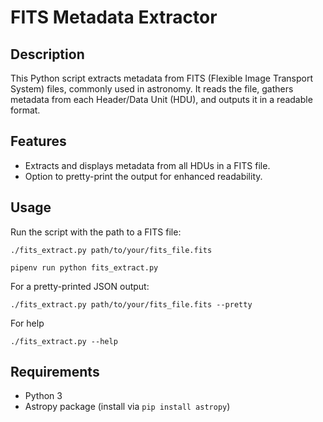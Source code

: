 # FITS Metadata Extractor

## Description
This Python script extracts metadata from FITS (Flexible Image Transport System) files, commonly used in astronomy. It reads the file, gathers metadata from each Header/Data Unit (HDU), and outputs it in a readable format.

## Features
- Extracts and displays metadata from all HDUs in a FITS file.
- Option to pretty-print the output for enhanced readability.

## Usage
Run the script with the path to a FITS file:
```shell
./fits_extract.py path/to/your/fits_file.fits

pipenv run python fits_extract.py

```

For a pretty-printed JSON output:

```shell
./fits_extract.py path/to/your/fits_file.fits --pretty

```

For help
```shell
./fits_extract.py --help
```


Requirements
------------

*   Python 3
*   Astropy package (install via `pip install astropy`)
